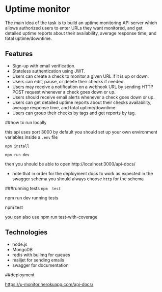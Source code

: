 # Uptime monitor

The main idea of the task is to build an uptime monitoring API server which allows authorized users to enter URLs they want monitored, and get detailed uptime reports about their availability, average response time, and total uptime/downtime.

## Features

- Sign-up with email verification.
- Stateless authentication using JWT.
- Users can create a check to monitor a given URL if it is up or down.
- Users can edit, pause, or delete their checks if needed.
- Users may receive a notification on a webhook URL by sending HTTP POST request whenever a check goes down or up.
- Users should receive email alerts whenever a check goes down or up.
- Users can get detailed uptime reports about their checks availability, average response time, and total uptime/downtime.
- Users can group their checks by tags and get reports by tag.


##how to run locally

this api uses port 3000 by default
you should set up your own environment variables inside a `.env` file

```npm install```

```npm run dev```

then you should be able to open http://localhost:3000/api-docs/

- note that in order for the deployment docs to work as expected in the swagger schema you should always choose `http` for the schema


###running tests
``npm  test``

npm run dev
running tests

npm test

you can also use npm run test-with-coverage

## Technologies

- node.js
- MongoDB
- redis with bullmq for queues 
- mailjet for sending emails
- swagger for documentation

##deployment 

https://u-monitor.herokuapp.com/api-docs/


